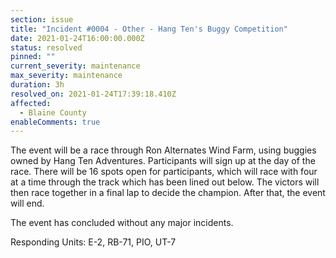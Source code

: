 ```yaml
---
section: issue
title: "Incident #0004 - Other - Hang Ten's Buggy Competition"
date: 2021-01-24T16:00:00.000Z
status: resolved
pinned: ""
current_severity: maintenance
max_severity: maintenance
duration: 3h
resolved_on: 2021-01-24T17:39:18.410Z
affected:
  - Blaine County
enableComments: true
---
```

The event will be a race through Ron Alternates Wind Farm, using buggies owned by Hang Ten Adventures. Participants will sign up at the day of the race. There will be 16 spots open for participants, which will race with four at a time through the track which has been lined out below. The victors will then race together in a final lap to decide the champion. After that, the event will end.

The event has concluded without any major incidents.

Responding Units: E-2, RB-71, PIO, UT-7